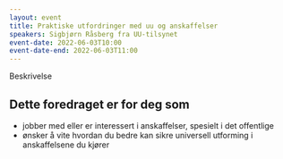 ```yaml
---
layout: event
title: Praktiske utfordringer med uu og anskaffelser
speakers: Sigbjørn Råsberg fra UU-tilsynet
event-date: 2022-06-03T10:00
event-date-end: 2022-06-03T11:00
---
```

Beskrivelse

## Dette foredraget er for deg som
- jobber med eller er interessert i anskaffelser, spesielt i det offentlige
- ønsker å vite hvordan du bedre kan sikre universell utforming i anskaffelsene du kjører
